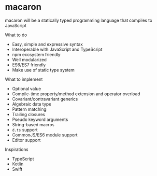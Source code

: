 macaron
========

macaron will be a statically typed programming language that compiles to JavaScript

What to do

* Easy, simple and expressive syntax
* Interoperable with JavaScript and TypeScript
* npm ecosystem friendly
* Well modularized
* ES6/ES7 friendly
* Make use of static type system

What to implement

* Optional value
* Compile-time property/method extension and operator overload
* Covariant/contravariant generics
* Algebraic data type
* Pattern matching
* Trailing closures
* Pseudo keyword arguments
* String-based macros
* `d.ts` support
* CommonJS/ES6 module support
* Editor support

Inspirations

* TypeScript
* Kotlin
* Swift
